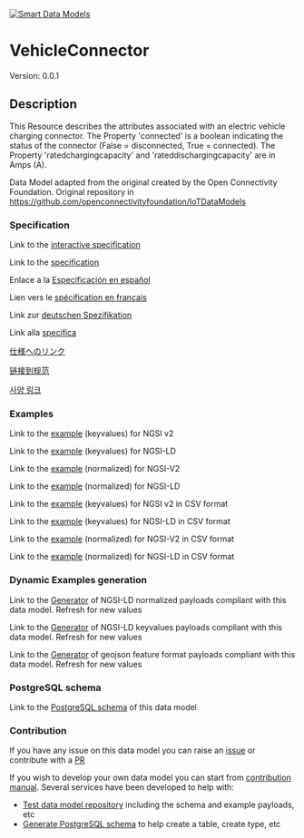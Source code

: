 [![Smart Data Models](https://smartdatamodels.org/wp-content/uploads/2022/01/SmartDataModels_logo.png "Logo")](https://smartdatamodels.org)
# VehicleConnector
Version: 0.0.1

## Description 

This Resource describes the attributes associated with an electric vehicle charging connector. The Property 'connected' is a boolean indicating the status of the connector (False = disconnected, True = connected). The Property 'ratedchargingcapacity' and 'rateddischargingcapacity' are in Amps (A).

Data Model adapted from the original created by the Open Connectivity Foundation. Original repository in https://github.com/openconnectivityfoundation/IoTDataModels
### Specification

Link to the [interactive specification](https://swagger.lab.fiware.org/?url=https://smart-data-models.github.io/dataModel.OCF/VehicleConnector/swagger.yaml)

Link to the [specification](https://github.com/smart-data-models/dataModel.OCF/blob/master/VehicleConnector/doc/spec.md)

Enlace a la [Especificación en español](https://github.com/smart-data-models/dataModel.OCF/blob/master/VehicleConnector/doc/spec_ES.md)

Lien vers le [spécification en français](https://github.com/smart-data-models/dataModel.OCF/blob/master/VehicleConnector/doc/spec_FR.md)

Link zur [deutschen Spezifikation](https://github.com/smart-data-models/dataModel.OCF/blob/master/VehicleConnector/doc/spec_DE.md)

Link alla [specifica](https://github.com/smart-data-models/dataModel.OCF/blob/master/VehicleConnector/doc/spec_IT.md)

[仕様へのリンク](https://github.com/smart-data-models/dataModel.OCF/blob/master/VehicleConnector/doc/spec_JA.md)

[链接到规范](https://github.com/smart-data-models/dataModel.OCF/blob/master/VehicleConnector/doc/spec_ZH.md)

[사양 링크](https://github.com/smart-data-models/dataModel.OCF/blob/master/VehicleConnector/doc/spec_KO.md)
### Examples

Link to the [example](https://smart-data-models.github.io/dataModel.OCF/VehicleConnector/examples/example.json) (keyvalues) for NGSI v2

Link to the [example](https://smart-data-models.github.io/dataModel.OCF/VehicleConnector/examples/example.jsonld) (keyvalues) for NGSI-LD

Link to the [example](https://smart-data-models.github.io/dataModel.OCF/VehicleConnector/examples/example-normalized.json) (normalized) for NGSI-V2

Link to the [example](https://smart-data-models.github.io/dataModel.OCF/VehicleConnector/examples/example-normalized.jsonld) (normalized) for NGSI-LD

Link to the [example](https://github.com/smart-data-models/dataModel.OCF/blob/master/VehicleConnector/examples/example.json.csv) (keyvalues) for NGSI v2 in CSV format

Link to the [example](https://github.com/smart-data-models/dataModel.OCF/blob/master/VehicleConnector/examples/example.jsonld.csv) (keyvalues) for NGSI-LD in CSV format

Link to the [example](https://github.com/smart-data-models/dataModel.OCF/blob/master/VehicleConnector/examples/example-normalized.json.csv) (normalized) for NGSI-V2 in CSV format

Link to the [example](https://github.com/smart-data-models/dataModel.OCF/blob/master/VehicleConnector/examples/example-normalized.jsonld.csv) (normalized) for NGSI-LD in CSV format
### Dynamic Examples generation

Link to the [Generator](https://smartdatamodels.org/extra/ngsi-ld_generator.php?schemaUrl=https://raw.githubusercontent.com/smart-data-models/dataModel.OCF/master/VehicleConnector/schema.json&email=info@smartdatamodels.org) of NGSI-LD normalized payloads compliant with this data model. Refresh for new values

Link to the [Generator](https://smartdatamodels.org/extra/ngsi-ld_generator_keyvalues.php?schemaUrl=https://raw.githubusercontent.com/smart-data-models/dataModel.OCF/master/VehicleConnector/schema.json&email=info@smartdatamodels.org) of NGSI-LD keyvalues payloads compliant with this data model. Refresh for new values

Link to the [Generator](https://smartdatamodels.org/extra/geojson_features_generator.php?schemaUrl=https://raw.githubusercontent.com/smart-data-models/dataModel.OCF/master/VehicleConnector/schema.json&email=info@smartdatamodels.org) of geojson feature format payloads compliant with this data model. Refresh for new values
### PostgreSQL schema

Link to the [PostgreSQL schema](https://github.com/smart-data-models/dataModel.OCF/blob/master/VehicleConnector/schema.sql) of this data model
### Contribution

 If you have any issue on this data model you can raise an [issue](https://github.com/smart-data-models/dataModel.OCF/issues)  or contribute with a [PR](https://github.com/smart-data-models/dataModel.OCF/pulls)

 If you wish to develop your own data model you can start from [contribution manual](https://bit.ly/contribution_manual). Several services have been developed to help with: 
 - [Test data model repository](https://smartdatamodels.org/index.php/data-models-contribution-api/) including the schema and example payloads, etc
 - [Generate PostgreSQL schema](https://smartdatamodels.org/index.php/sql-service/) to help create a table, create type, etc